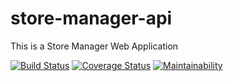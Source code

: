 # store-manager-api
This is a Store Manager Web Application


[![Build Status](https://travis-ci.com/Georgeygigz/store-manager-api.svg?branch=master)](https://travis-ci.com/Georgeygigz/store-manager-api)  [![Coverage Status](https://coveralls.io/repos/github/Georgeygigz/store-manager-api/badge.svg?branch=master)](https://coveralls.io/github/Georgeygigz/store-manager-api?branch=master)   [![Maintainability](https://api.codeclimate.com/v1/badges/e7f6ace7b0d4ccb54c73/maintainability)](https://codeclimate.com/github/Georgeygigz/store-manager-api/maintainability)

